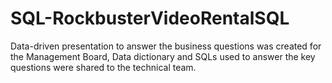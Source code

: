 # SQL-RockbusterVideoRentalSQL
Data-driven presentation to answer the business questions was created for the Management Board, Data dictionary and SQLs used to answer the key questions were shared to the technical team.
